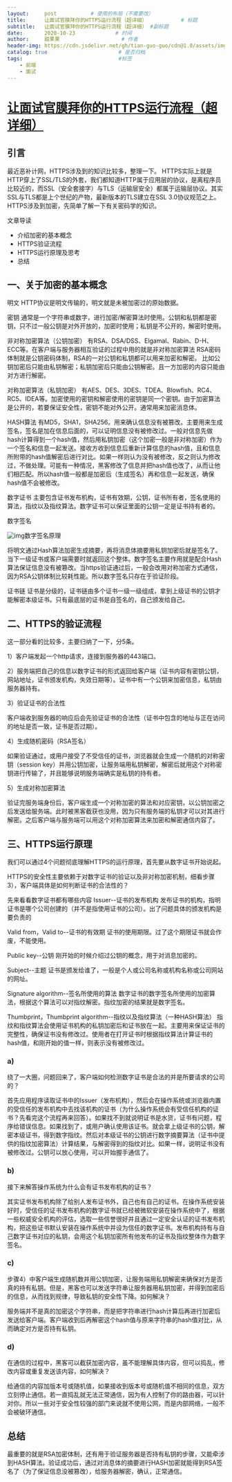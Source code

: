 ```yaml
---
layout:     post           # 使用的布局（不需要改）
title:      让面试官膜拜你的HTTPS运行流程（超详细）           # 标题 
subtitle:   让面试官膜拜你的HTTPS运行流程（超详细） #副标题
date:       2020-10-23             # 时间
author:     甜果果                    # 作者
header-img: https://cdn.jsdelivr.net/gh/tian-guo-guo/cdn@1.0/assets/img/home-bg-art.jpg    #背景图片
catalog: true                       # 是否归档
tags:                               #标签
    - 前端
    - 面试
---
```


# [让面试官膜拜你的HTTPS运行流程（超详细）](https://segmentfault.com/a/1190000006879700)

## 引言

最近恶补计网，HTTPS涉及到的知识比较多，整理一下。
HTTPS实际上就是HTTP穿上了SSL/TLS的外套，我们都知道HTTP属于应用层的协议，是离程序员比较近的，而SSL（安全套接字）与TLS（运输层安全）都属于运输层协议。其实SSL与TLS都是上个世纪的产物，最新版本的TLS建立在SSL 3.0协议规范之上。
HTTPS涉及到加密，先简单了解一下有关密码学的知识。

文章导读

-   介绍加密的基本概念
-   HTTPS验证流程
-   HTTPS运行原理及思考
-   总结

## 一、关于加密的基本概念

明文
HTTP协议是明文传输的，明文就是未被加密过的原始数据。

密钥
通常是一个字符串或数字，进行加密/解密算法时使用。公钥和私钥都是密钥，只不过一般公钥是对外开放的，加密时使用；私钥是不公开的，解密时使用。

非对称加密算法（公钥加密）
有RSA、DSA/DSS、Elgamal、Rabin、D-H、ECC等。在客户端与服务器相互验证的过程中用的就是非对称加密算法
RSA密码体制就是公钥密码体制，RSA的一对公钥和私钥都可以用来加密和解密。
比如公钥加密后只能由私钥解密；私钥加密后只能由公钥解密。且一方加密的内容只能由对方进行解密。

对称加密算法（私钥加密）
有AES、DES、3DES、TDEA、Blowfish、RC4、RC5、IDEA等。加密使用的密钥和解密使用的密钥是同一个密钥。由于加密算法是公开的，若要保证安全性，密钥不能对外公开。通常用来加密消息体。

HASH算法
有MD5，SHA1，SHA256。用来确认信息没有被篡改。主要用来生成签名，签名是加在信息后面的，可以证明信息没有被修改过。一般对信息先做hash计算得到一个hash值，然后用私钥加密（这个加密一般是非对称加密）作为一个签名和信息一起发送。接收方收到信息后重新计算信息的hash值，且和信息所附带的hash值解密后进行对比。如果一样则认为没有被修改，反之则认为修改过，不做处理。可能有一种情况，黑客修改了信息并把hash值也改了，从而让他们相匹配。所以hash值一般都是加密后（生成签名）再和信息一起发送，确保hash值不会被修改。

数字证书
主要包含证书发布机构，证书有效期，公钥，证书所有者，签名使用的算法，指纹以及指纹算法。数字证书可以保证里面的公钥一定是证书持有者的。

数字签名

![img](https://pic2.zhimg.com/80/v2-9a57178a4f0df91488d41f9dff8bc911_1440w.jpg)数字签名原理

将明文通过Hash算法加密生成摘要，再将消息体摘要用私钥加密后就是签名了。当下一级证书或客户端需要时就返回这个整体。数字签名主要作用就是配合Hash算法保证信息没有被篡改。当https验证通过后，一般会改用对称加密方式通信，因为RSA公钥体制比较耗性能。所以数字签名只存在于验证阶段。

证书链
证书是分级的，证书链由多个证书一级一级组成，拿到上级证书的公钥才能解密本级证书。只有最底层的证书是自签名的，自己颁发给自己。

## 二、HTTPS的验证流程

这一部分看的比较多，主要归纳了一下，分5条。

1）客户端发起一个http请求，连接到服务器的443端口。

2）服务端把自己的信息以数字证书的形式返回给客户端（证书内容有密钥公钥，网站地址，证书颁发机构，失效日期等）。证书中有一个公钥来加密信息，私钥由服务器持有。

3）验证证书的合法性

客户端收到服务器的响应后会先验证证书的合法性（证书中包含的地址与正在访问的地址是否一致，证书是否过期）。

4）生成随机密码（RSA签名）

如果验证通过，或用户接受了不受信任的证书，浏览器就会生成一个随机的对称密钥（session key）并用公钥加密，让服务端用私钥解密，解密后就用这个对称密钥进行传输了，并且能够说明服务端确实是私钥的持有者。

5）生成对称加密算法

验证完服务端身份后，客户端生成一个对称加密的算法和对应密钥，以公钥加密之后发送给服务端。此时被黑客截获也没用，因为只有服务端的私钥才可以对其进行解密。之后客户端与服务端可以用这个对称加密算法来加密和解密通信内容了。

## 三、HTTPS运行原理

我们可以通过4个问题彻底理解HTTPS的运行原理，首先要从数字证书开始说起。

HTTPS的安全性主要依赖于对数字证书的验证以及非对称加密机制，细看步骤3），客户端具体是如何判断证书的合法性的？

先来看看数字证书都有哪些内容
Issuer--证书的发布机构
发布证书的机构，指明证书是哪个公司创建的（并不是指使用证书的公司）。出了问题具体的颁发机构是要负责的

Valid from，Valid to--证书的有效期
证书的使用期限。过了这个期限证书就会作废，不能使用。

Public key--公钥
刚开始的时候介绍过公钥的概念，用于对消息加密的。

Subject--主题
证书是颁发给谁了，一般是个人或公司名称或机构名称或公司网站的网址。

Signature algorithm--签名所使用的算法
数字证书的数字签名所使用的加密算法，根据这个算法可以对指纹解密。指纹加密的结果就是数字签名。

Thumbprint，Thumbprint algorithm--指纹以及指纹算法（一种HASH算法）
指纹和指纹算法会使用证书机构的私钥加密后和证书放在一起。主要用来保证证书的完整性，确保证书没有修改过。使用者在打开证书时根据指纹算法计算证书的hash值，和刚开始的值一样，则表示没有被修改过。

### a)

绕了一大圈，问题回来了，客户端如何检测数字证书是合法的并是所要请求的公司的？

首先应用程序读取证书中的Issuer（发布机构），然后会在操作系统或浏览器内置的受信任的发布机构中去找该机构的证书（为什么操作系统会有受信任机构的证书？先看完这个流程再来回答）。如果找不到就说明证书是水货，证书有问题，程序给错误信息。如果找到了，或用户确认使用该证书。就会拿上级证书的公钥，解密本级证书，得到数字指纹。然后对本级证书的公钥进行数字摘要算法（证书中提供的指纹加密算法）计算结果，与解密得到的指纹对比。如果一样，说明证书没有被修改过。公钥可以放心使用，可以开始握手通信了。

### b)

接下来解答操作系统为什么会有证书发布机构的证书？

其实证书发布机构除了给别人发布证书外，自己也有自己的证书。在操作系统安装好时，受信任的证书发布机构的数字证书就已经被微软安装在操作系统中了，根据一些权威安全机构的评估，选取一些信誉很好并且通过一定安全认证的证书发布机构，把这些证书默认安装在操作系统中并设为信任的数字证书。发布机构持有与自己数字证书对应的私钥，会用这个私钥加密所有他发布的证书及指纹整体作为数字签名。

### c)

步骤4）中客户端生成随机数并用公钥加密，让服务端用私钥解密来确保对方是否真的持有私钥。但是，黑客也可以发送字符串让服务器用私钥加密，并得到加密后的信息，从而找到规律，导致私钥的安全性下降。如何解决？

服务端并不是真的加密这个字符串，而是把字符串进行hash计算后再进行加密后发送给客户端。客户端收到后再解密这个hash值与原来字符串的hash值对比，从而确定对方是否持有私钥。

### d)

在通信的过程中，黑客可以截获加密内容，虽不能理解具体内容，但可以捣乱，修改内容或重复发送该内容，如何解决？

给通信的内容加版本号或随机值，如果接收到版本号或随机值不相同的信息，双方立刻停止通信。若一直捣乱就无法正常通信，因为有人控制了你的路由器，可以针对你。所以一些对于安全性较强的部门来说就不使用公网，而是内部网络，一般不会被破环通信。

## 总结

最重要的就是RSA加密体制，还有用于验证服务器是否持有私钥的步骤，又能牵涉到HASH算法。验证成功后，通过对消息体的摘要进行HASH加密就能得到RSA签名了（为了保证信息没被篡改），给服务器解密，确认，正常通信。
